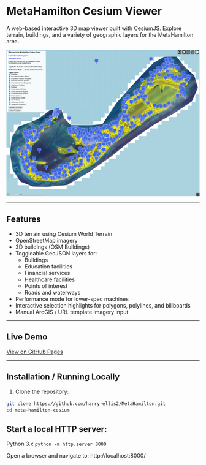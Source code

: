 # MetaHamilton Cesium Viewer

A web-based interactive 3D map viewer built with [CesiumJS](https://cesium.com/cesiumjs/). Explore terrain, buildings, and a variety of geographic layers for the MetaHamilton area.

![Cesium Screenshot](screenshot.png)

---

## Features

- 3D terrain using Cesium World Terrain
- OpenStreetMap imagery
- 3D buildings (OSM Buildings)
- Toggleable GeoJSON layers for:
  - Buildings
  - Education facilities
  - Financial services
  - Healthcare facilities
  - Points of interest
  - Roads and waterways
- Performance mode for lower-spec machines
- Interactive selection highlights for polygons, polylines, and billboards
- Manual ArcGIS / URL template imagery input

---

## Live Demo

[View on GitHub Pages](https://harry-ellis2.github.io/MetaHamilton/)

---

## Installation / Running Locally

1. Clone the repository:

```bash
git clone https://github.com/harry-ellis2/MetaHamilton.git
cd meta-hamilton-cesium
```

## Start a local HTTP server:
Python 3.x
`python -m http.server 8000`

Open a browser and navigate to: http://localhost:8000/